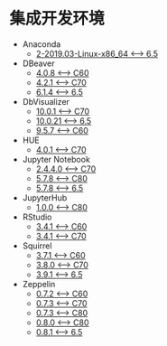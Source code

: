 <!-- ignore -->

# 集成开发环境

* Anaconda
  * [2-2019.03-Linux-x86_64 <--> 6.5](Anaconda.md)
* DBeaver
  * [4.0.8 <--> C60](DBeaver_4.2.1.md)
  * [4.2.1 <--> C70](DBeaver_4.2.1.md)
  * [6.1.4 <--> 6.5](DBeaver_6.1.4.md)
* DbVisualizer
  * [10.0.1 <--> C70](DbVisualizer_10.0.1.md)
  * [10.0.21 <--> 6.5](DbVisualizer_10.0.21.md)
  * [9.5.7 <--> C60](DbVisualizer_10.0.1.md)
* HUE
  * [4.0.1 <--> C70](HUE.md)
* Jupyter Notebook
  * [2.4.4.0 <--> C70](Jupyter_Notebook.md)
  * [5.7.8 <--> C80](JupyterNotebook.md)
  * [5.7.8 <--> 6.5](JupyterNotebook.md)
* JupyterHub
  * [1.0.0 <--> C80](JupyterHub.md)
* RStudio
  * [3.4.1 <--> C60](RStudio.md)
  * [3.4.1 <--> C70](RStudio.md)
* Squirrel
  * [3.7.1 <--> C60](Squirrel_3.8.0.md)
  * [3.8.0 <--> C70](Squirrel_3.8.0.md)
  * [3.9.1 <--> 6.5](Squirrel_3.9.1.md)
* Zeppelin
  * [0.7.2 <--> C60](Zeppelin_0.7.2.md)
  * [0.7.3 <--> C70](Zeppelin_0.7.3.md)
  * [0.7.3 <--> C80](Zeppelin_0.7.3.md)
  * [0.8.0 <--> C80](Zeppelin_0.8.0.md)
  * [0.8.1 <--> 6.5](Zeppelin_0.8.1.md)